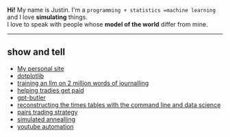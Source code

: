 **Hi!** My name is Justin. I'm a `programming + statistics =machine learning` and I love **simulating** things. <br>
I love to speak with people whose **model of the world** differ from mine.

---

## show and tell

- [My personal site](https://jl33-ai.github.io)
- [dotplotlib](https://github.com/jl33-ai/dotplotlib)
- [training an llm on 2 million words of journalling](https://github.com/jl33-ai/diary-gpt/tree/main)
- [helping tradies get paid](https://github.com/jl33-ai/security-of-payment-dataset)
- [gpt-butler](https://github.com/jl33-ai/girlfriend-gpt-butler)
- [reconstructing the times tables with the command line and data science](https://github.com/jl33-ai/s9-quant)
- [pairs trading strategy](https://github.com/jl33-ai/pairs-trading-analysis-and-simulation/blob/main/Pairs%20Trading%20Strategy.ipynb)
- [simulated annealling](https://github.com/jl33-ai/competitive-programming/blob/main/amandas-automaton/simulated_annealing_parameter_optimisation.ipynb)
- [youtube automation](https://github.com/jl33-ai/song-to-image)
